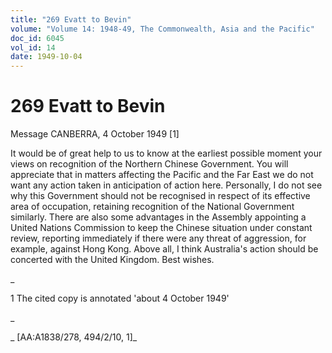 ```yaml
---
title: "269 Evatt to Bevin"
volume: "Volume 14: 1948-49, The Commonwealth, Asia and the Pacific"
doc_id: 6045
vol_id: 14
date: 1949-10-04
---
```


# 269 Evatt to Bevin

Message CANBERRA, 4 October 1949 [1]

It would be of great help to us to know at the earliest possible moment your views on recognition of the Northern Chinese Government. You will appreciate that in matters affecting the Pacific and the Far East we do not want any action taken in anticipation of action here. Personally, I do not see why this Government should not be recognised in respect of its effective area of occupation, retaining recognition of the National Government similarly. There are also some advantages in the Assembly appointing a United Nations Commission to keep the Chinese situation under constant review, reporting immediately if there were any threat of aggression, for example, against Hong Kong. Above all, I think Australia's action should be concerted with the United Kingdom. Best wishes.

_

1 The cited copy is annotated 'about 4 October 1949'

_

_ [AA:A1838/278, 494/2/10, 1]_
